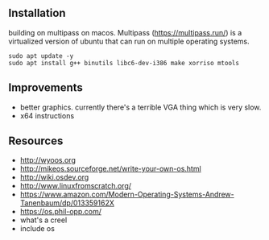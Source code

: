 

Installation
--------------------------------------------------------------
building on multipass on macos.  Multipass (https://multipass.run/) is a virtualized version of ubuntu that can run on multiple operating systems.

    sudo apt update -y
    sudo apt install g++ binutils libc6-dev-i386 make xorriso mtools


Improvements
--------------------------------------------------------------
* better graphics.  currently there's a terrible VGA thing which is very slow.
* x64 instructions


Resources
--------------------------------------------------------------

* http://wyoos.org
* http://mikeos.sourceforge.net/write-your-own-os.html
* http://wiki.osdev.org
* http://www.linuxfromscratch.org/
* https://www.amazon.com/Modern-Operating-Systems-Andrew-Tanenbaum/dp/013359162X
* https://os.phil-opp.com/
* what's a creel
* include os
